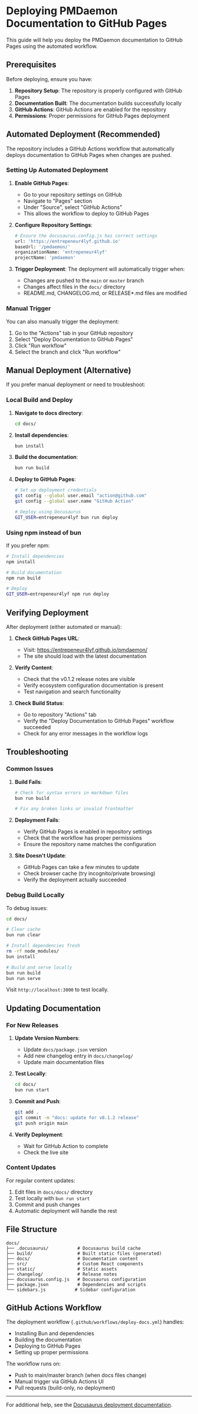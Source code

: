 # Deploying PMDaemon Documentation to GitHub Pages

This guide will help you deploy the PMDaemon documentation to GitHub Pages using the automated workflow.

## Prerequisites

Before deploying, ensure you have:

1. **Repository Setup**: The repository is properly configured with GitHub Pages
2. **Documentation Built**: The documentation builds successfully locally
3. **GitHub Actions**: GitHub Actions are enabled for the repository
4. **Permissions**: Proper permissions for GitHub Pages deployment

## Automated Deployment (Recommended)

The repository includes a GitHub Actions workflow that automatically deploys documentation to GitHub Pages when changes are pushed.

### Setting Up Automated Deployment

1. **Enable GitHub Pages**:
   - Go to your repository settings on GitHub
   - Navigate to "Pages" section
   - Under "Source", select "GitHub Actions"
   - This allows the workflow to deploy to GitHub Pages

2. **Configure Repository Settings**:
   ```bash
   # Ensure the docusaurus.config.js has correct settings
   url: 'https://entrepeneur4lyf.github.io'
   baseUrl: '/pmdaemon/'
   organizationName: 'entrepeneur4lyf'
   projectName: 'pmdaemon'
   ```

3. **Trigger Deployment**:
   The deployment will automatically trigger when:
   - Changes are pushed to the `main` or `master` branch
   - Changes affect files in the `docs/` directory
   - README.md, CHANGELOG.md, or RELEASE*.md files are modified

### Manual Trigger

You can also manually trigger the deployment:

1. Go to the "Actions" tab in your GitHub repository
2. Select "Deploy Documentation to GitHub Pages"
3. Click "Run workflow"
4. Select the branch and click "Run workflow"

## Manual Deployment (Alternative)

If you prefer manual deployment or need to troubleshoot:

### Local Build and Deploy

1. **Navigate to docs directory**:
   ```bash
   cd docs/
   ```

2. **Install dependencies**:
   ```bash
   bun install
   ```

3. **Build the documentation**:
   ```bash
   bun run build
   ```

4. **Deploy to GitHub Pages**:
   ```bash
   # Set up deployment credentials
   git config --global user.email "action@github.com"
   git config --global user.name "GitHub Action"

   # Deploy using Docusaurus
   GIT_USER=entrepeneur4lyf bun run deploy
   ```

### Using npm instead of bun

If you prefer npm:

```bash
# Install dependencies
npm install

# Build documentation
npm run build

# Deploy
GIT_USER=entrepeneur4lyf npm run deploy
```

## Verifying Deployment

After deployment (either automated or manual):

1. **Check GitHub Pages URL**:
   - Visit: https://entrepeneur4lyf.github.io/pmdaemon/
   - The site should load with the latest documentation

2. **Verify Content**:
   - Check that the v0.1.2 release notes are visible
   - Verify ecosystem configuration documentation is present
   - Test navigation and search functionality

3. **Check Build Status**:
   - Go to repository "Actions" tab
   - Verify the "Deploy Documentation to GitHub Pages" workflow succeeded
   - Check for any error messages in the workflow logs

## Troubleshooting

### Common Issues

1. **Build Fails**:
   ```bash
   # Check for syntax errors in markdown files
   bun run build

   # Fix any broken links or invalid frontmatter
   ```

2. **Deployment Fails**:
   - Verify GitHub Pages is enabled in repository settings
   - Check that the workflow has proper permissions
   - Ensure the repository name matches the configuration

3. **Site Doesn't Update**:
   - GitHub Pages can take a few minutes to update
   - Check browser cache (try incognito/private browsing)
   - Verify the deployment actually succeeded

### Debug Build Locally

To debug issues:

```bash
cd docs/

# Clear cache
bun run clear

# Install dependencies fresh
rm -rf node_modules/
bun install

# Build and serve locally
bun run build
bun run serve
```

Visit `http://localhost:3000` to test locally.

## Updating Documentation

### For New Releases

1. **Update Version Numbers**:
   - Update `docs/package.json` version
   - Add new changelog entry in `docs/changelog/`
   - Update main documentation files

2. **Test Locally**:
   ```bash
   cd docs/
   bun run start
   ```

3. **Commit and Push**:
   ```bash
   git add .
   git commit -m "docs: update for v0.1.2 release"
   git push origin main
   ```

4. **Verify Deployment**:
   - Wait for GitHub Action to complete
   - Check the live site

### Content Updates

For regular content updates:

1. Edit files in `docs/docs/` directory
2. Test locally with `bun run start`
3. Commit and push changes
4. Automatic deployment will handle the rest

## File Structure

```
docs/
├── .docusaurus/           # Docusaurus build cache
├── build/                 # Built static files (generated)
├── docs/                  # Documentation content
├── src/                   # Custom React components
├── static/                # Static assets
├── changelog/             # Release notes
├── docusaurus.config.js   # Docusaurus configuration
├── package.json           # Dependencies and scripts
└── sidebars.js           # Sidebar configuration
```

## GitHub Actions Workflow

The deployment workflow (`.github/workflows/deploy-docs.yml`) handles:

- Installing Bun and dependencies
- Building the documentation
- Deploying to GitHub Pages
- Setting up proper permissions

The workflow runs on:
- Push to main/master branch (when docs files change)
- Manual trigger via GitHub Actions UI
- Pull requests (build-only, no deployment)

---

For additional help, see the [Docusaurus deployment documentation](https://docusaurus.io/docs/deployment#deploying-to-github-pages).
